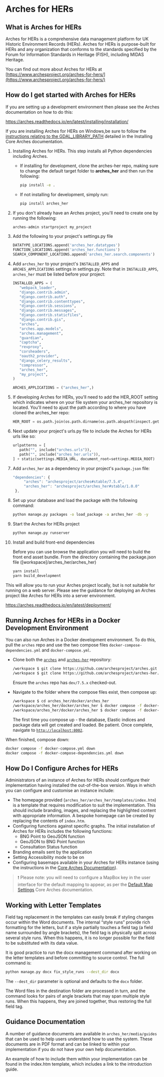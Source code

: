 # Arches for HERs

## What is Arches for HERs

Arches for HERs is a comprehensive data management platform for UK Historic Environment Records (HERs). Arches for HERs is purpose-built for HERs and any organization that conforms to the standards specified by the Forum for Information Standards in Heritage (FISH), including MIDAS Heritage.

You can find out more about Arches for HERs at [https://www.archesproject.org/arches-for-hers/](https://www.archesproject.org/arches-for-hers/)

## How do I get started with Arches for HERs


If you are setting up a development environment then please see the Arches documentation on how to do this:

   https://arches.readthedocs.io/en/latest/installing/installation/

If you are installing Arches for HERs on Windows,be sure to follow the [instructions relating to the GDAL_LIBRARY_PATH](https://arches.readthedocs.io/en/latest/installing/installation/#create-a-project) detailed in the Installing Core Arches documentation.

1. Installing Arches for HERs. This step installs all Python dependencies including Arches.
   - If installing for development, clone the arches-her repo, making sure to change the default target folder to **arches_her** and then run the following:

      ```bash
      pip install -e .
      ```

   - If not installing for development, simply run:

      ```bash
      pip install arches_her
      ```
2. If you don't already have an Arches project, you'll need to create one by running the following:

   ```bash
   arches-admin startproject my_project
   ```

3. Add the following to your project's settings.py file

   ```python
   DATATYPE_LOCATIONS.append('arches_her.datatypes')
   FUNCTION_LOCATIONS.append('arches_her.functions')
   SEARCH_COMPONENT_LOCATIONS.append('arches_her.search.components')
   ```

4. Add `arches_her` to your project's `INSTALLED_APPS` and `ARCHES_APPLICATIONS` settings in settings.py. Note that in `INSTALLED_APPS`, `arches_her` must be listed before your project:

   ```python
   INSTALLED_APPS = (
      "webpack_loader",
      "django.contrib.admin",
      "django.contrib.auth",
      "django.contrib.contenttypes",
      "django.contrib.sessions",
      "django.contrib.messages",
      "django.contrib.staticfiles",
      "django.contrib.gis",
      "arches",
      "arches.app.models",
      "arches.management",
      "guardian",
      "captcha",
      "revproxy",
      "corsheaders",
      "oauth2_provider",
      "django_celery_results",
      "compressor",
      "arches_her",
      "my_project",
   )

   ARCHES_APPLICATIONS = ("arches_her",)
   ```

5. If developing Arches for HERs, you'll need to add the HER_ROOT setting which indicates where on your file system your arches_her repository is located. You'll need to ajust the path according to where you have cloned the arches_her repo:

   ```python
   HER_ROOT = os.path.join(os.path.dirname(os.path.abspath(inspect.getfile(inspect.currentframe()) + '../../../')), 'arches-her', 'arches_her')
   ```

6. Next update your project's urls.py file to include the Arches for HERs urls like so:

   ```python
   urlpatterns = [
      path("", include("arches.urls")),
      path("", include("arches_her.urls")),
   ] + static(settings.MEDIA_URL, document_root=settings.MEDIA_ROOT)
   ```

7. Add `arches_her` as a dependency in your project's `package.json` file:

   ```javascript
   "dependencies": {
        "arches": "archesproject/arches#stable/7.5.4",
        "arches_her": "archesproject/arches_her#stable/1.0.0"
    },
    ```

7. Set up your database and load the package with the following command:

   ```bash
   python manage.py packages -o load_package -a arches_her -db -y
   ```

8. Start the Arches for HERs project

   ```bash
   python manage.py runserver
   ```

9. Install and build front-end dependencies

   Before you can use browse the application you will need to build the front end asset bundle. From the directory containing the package.json file ([workspace]/arches_her/arches_her)

   ```bash
   yarn install
   yarn build_development
   ```

This will allow you to run your Arches project locally, but is not suitable for running on a web server. Please see the guidance for deploying an Arches project like Arches for HERs into a server environment.

   https://arches.readthedocs.io/en/latest/deployment/

## Running Arches for HERs in a Docker Development Environment

You can also run Arches in a Docker development environment. To do this, pull the `arches` repo and use the two compose files `docker-compose-dependencies.yml` and `docker-compose.yml`.

- Clone both the [`arches`](https://github.com/archesproject/arches.git) and  [`arches-her`](https://github.com/archesproject/arches-her.git) repository:

  ```bash
  /workspace $ git clone https://github.com/archesproject/arches.git
  /workspace $ git clone https://github.com/archesproject/arches-her.git arches_her
  ```

  Ensure the `arches` repo has `dev/7.5.x` checked-out.

- Navigate to the folder where the compose files exist, then compose up:

  ```bash
  /workspace $ cd arches_her/docker/arches_her
  /workspace/arches_her/docker/arches_her $ docker compose -f docker-compose-dependencies.yml up -d
  /workspace/arches_her/docker/arches_her $ docker compose -f docker-compose.yml up -d
  ```

  The first time you compose up - the database, Elastic indices and package data will get created and loaded. Be patient. Once complete, navigate to [`http://localhost:8002`](http://localhost:8002). 

When finished, compose down:

  ```bash
  docker compose -f docker-compose.yml down
  docker compose -f docker-compose-dependencies.yml down
  ```

## How Do I Configure Arches for HERs

Administrators of an instance of Arches for HERs should configure their implementation having installed the out-of-the-box version.  Ways in which you can configure and customise an instance include:

- The homepage provided (`arches_her/arches_her/templates/index.htm`) is a template that requires modification to suit the implementation. This should include branding, images, and replacing the highlighted content with appropriate information. A bespoke homepage can be created by replacing the contents of `index.htm`.
- Configuring functions against specific graphs.  The initial installation of Arches for HERs includes the following functions:
    - BNG Point to GeoJSON function
    - GeoJSON to BNG Point function
    - Consultation Status function
- Branding emails sent by the application
- Setting Accessibility mode to be on
- Configuring basemaps available in your Arches for HERs instance (using the instructions in the [Core Arches Documentation](https://arches.readthedocs.io/en/latest/administering/managing-map-layers/#basemaps-and-overlays)).

>❗️ Please note: you will need to configure a MapBox key in the user interface for the default mapping to appear, as per the [Default Map Settings](https://arches.readthedocs.io/en/latest/configuring/arches-system-settings/#default-map-settings) Core Arches documentation.

## Working with Letter Templates

Field tag replacement in the templates can easily break if styling changes occur within the Word documents. The internal &ldquo;style runs&rdquo; provide rich formatting for the letters, but if a style partially touches a field tag (a field name surrounded by angle brackets), the field tag is physically split across several style runs. When this happens, it is no longer possible for the field to be substituted with its data value.

It is good practice to run the docx management command after working on the letter templates and before committing to source control. The full command is:

```bash
python manage.py docx fix_style_runs --dest_dir docx
```

The `--dest_dir` parameter is optional and defaults to the `docx` folder.

The Word files in the destination folder are processed in turn, and the command looks for pairs of angle brackets that may span multiple style runs. When this happens, they are joined together, thus restoring the full field tag.

## Guidance Documentation

A number of guidance documents are available in `arches_her/media/guides` that can be used to help users understand how to use the system. These documents are in PDF format and can be linked to within your implementation if you do not have your own help documentation.

An example of how to include them within your implementation can be found in the index.htm template, which includes a link to the introduction guide.